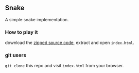 ## Snake

A simple snake implementation.

### How to play it

download the [zipped source
code](https://github.com/OrfeasLitos/snake/releases/tag/v1.0), extract and open
`index.html`.

### git users

`git clone` this repo and visit `index.html` from your browser.

